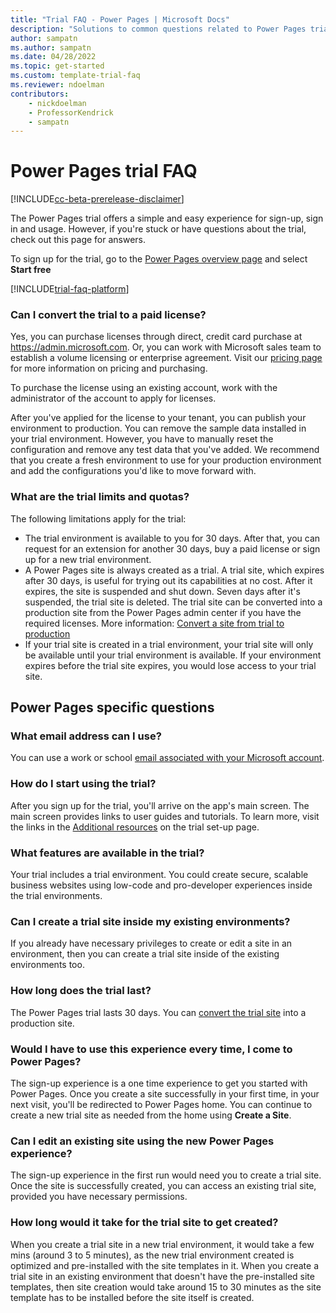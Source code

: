 ```yaml
---  
title: "Trial FAQ - Power Pages | Microsoft Docs"
description: "Solutions to common questions related to Power Pages trial setup and management. Learn how to resolve platform and app-specific issues."
author: sampatn
ms.author: sampatn
ms.date: 04/28/2022
ms.topic: get-started
ms.custom: template-trial-faq
ms.reviewer: ndoelman
contributors:
    - nickdoelman
    - ProfessorKendrick
    - sampatn
---
```


# Power Pages trial FAQ

[!INCLUDE[cc-beta-prerelease-disclaimer](../includes/cc-beta-prerelease-disclaimer.md)]

The Power Pages trial offers a simple and easy experience for sign-up, sign in and usage. However, if you're stuck or have questions about the trial, check out this page for answers. 

To sign up for the trial, go to the [Power Pages overview page](https://powerapps.microsoft.com/en-us/powerpages/) and select **Start free**

[!INCLUDE[trial-faq-platform](../includes/trial-faq-platform.md)]


### Can I convert the trial to a paid license?

Yes, you can purchase licenses through direct, credit card purchase at https://admin.microsoft.com. Or, you can work with Microsoft sales team to establish a volume licensing or enterprise agreement. Visit our [pricing page](https://powerapps.microsoft.com/en-us/pricing/) for more information on pricing and purchasing. 

To purchase the license using an existing account, work with the administrator of the account to apply for licenses. 

After you've applied for the license to your tenant, you can publish your environment to production. You can remove the sample data installed in your trial environment. However, you have to manually reset the configuration and remove any test data that you've added. We recommend that you create a fresh environment to use for your production environment and add the configurations you'd like to move forward with. 

### What are the trial limits and quotas?

The following limitations apply for the trial:
- The trial environment is available to you for 30 days. After that, you can request for an extension for another 30 days, buy a paid license or sign up for a new trial environment. 
- A Power Pages site is always created as a trial. A trial site, which expires after 30 days, is useful for trying out its capabilities at no cost. After it expires, the site is suspended and shut down. Seven days after it's suspended, the trial site is deleted. The trial site can be converted into a production site from the Power Pages admin center if you have the required licenses. More information: [Convert a site from trial to production](/power-apps/maker/portals/admin/convert-portal#convert-a-portal-from-trial-to-production)
- If your trial site is created in a trial environment, your trial site will only be available until your trial environment is available. If your environment expires before the trial site expires, you would lose access to your trial site. 

## Power Pages specific questions

### What email address can I use?

You can use a work or school [email associated with your Microsoft account](https://support.microsoft.com/windows/what-is-a-microsoft-account-4a7c48e9-ff5a-e9c6-5a5c-1a57d66c3bfa).

### How do I start using the trial?

After you sign up for the trial, you'll arrive on the app's main screen. The main screen provides links to user guides and tutorials. To learn more, visit the links in the [Additional resources](trial-signup.md#additional-resources) on the trial set-up page.

### What features are available in the trial?

Your trial includes a trial environment. You could create secure, scalable business websites using low-code and pro-developer experiences inside the trial environments. 

### Can I create a trial site inside my existing environments?

If you already have necessary privileges to create or edit a site in an environment, then you can create a trial site inside of the existing environments too. 

### How long does the trial last?

The Power Pages trial lasts 30 days. You can [convert the trial site](/power-apps/maker/portals/admin/convert-portal#convert-a-portal-from-trial-to-production) into a production site.  

### Would I have to use this experience every time, I come to Power Pages? 

The sign-up experience is a one time experience to get you started with Power Pages. Once you create a site successfully in your first time, in your next visit, you'll be redirected to Power Pages home. You can continue to create a new trial site as needed from the home using **Create a Site**. 

### Can I edit an existing site using the new Power Pages experience?

The sign-up experience in the first run would need you to create a trial site. Once the site is successfully created, you can access an existing trial site, provided you have necessary permissions. 

### How long would it take for the trial site to get created? 

When you create a trial site in a new trial environment, it would take a few mins (around 3 to 5 minutes), as the new trial environment created is optimized and pre-installed with the site templates in it. When you create a trial site in an existing environment that doesn't have the pre-installed site templates, then site creation would take around 15 to 30 minutes as the site template has to be installed before the site itself is created. 



